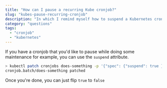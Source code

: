 ```yaml
---
title: "How can I pause a recurring Kube cronjob?"
slug: "kubes-pause-recurring-cronjob"
description: "In which I remind myself how to suspend a Kubernetes cronjob"
category: "questions"
tags:
  - "cronjob"
  - "kubernetes"
---
```


If you have a cronjob that you'd like to pause while doing some maintenance for example, you can use the `suspend` attribute.

```bash
> kubectl patch cronjobs does-something -p '{"spec": {"suspend": true }}'
cronjob.batch/does-something patched
```

Once you're done, you can just flip `true` to `false`
